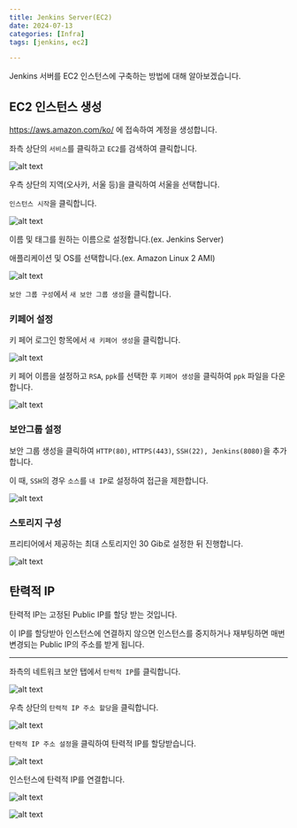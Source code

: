 ```yaml
---
title: Jenkins Server(EC2)
date: 2024-07-13
categories: [Infra]
tags: [jenkins, ec2]

---
```


Jenkins 서버를 EC2 인스턴스에 구축하는 방법에 대해 알아보겠습니다.

## EC2 인스턴스 생성

https://aws.amazon.com/ko/ 에 접속하여 계정을 생성합니다.

좌측 상단의 `서비스`를 클릭하고 `EC2`를 검색하여 클릭합니다.

![alt text](image.png)

우측 상단의 지역(오사카, 서울 등)을 클릭하여 서울을 선택합니다.

`인스턴스 시작`을 클릭합니다.

![alt text](image-1.png)

이름 및 태그를 원하는 이름으로 설정합니다.(ex. Jenkins Server)

애플리케이션 및 OS를 선택합니다.(ex. Amazon Linux 2 AMI)

![alt text](image-2.png)

`보안 그룹 구성`에서 `새 보안 그룹 생성`을 클릭합니다.

### 키페어 설정

키 페어 로그인 항목에서 `새 키페어 생성`을 클릭합니다.

![alt text](image-3.png)

키 페어 이름을 설정하고 `RSA`, `ppk`를 선택한 후 `키페어 생성`을 클릭하여 `ppk` 파일을 다운합니다.

![alt text](image-4.png)

### 보안그룹 설정

보안 그룹 생성을 클릭하여 `HTTP(80)`, `HTTPS(443)`, `SSH(22), Jenkins(8080)`을 추가합니다.

이 때, `SSH`의 경우 `소스`를 `내 IP`로 설정하여 접근을 제한합니다.

![alt text](image-5.png)

### 스토리지 구성

프리티어에서 제공하는 최대 스토리지인 30 Gib로 설정한 뒤 진행합니다.

![alt text](image-6.png)


## 탄력적 IP

탄력적 IP는 고정된 Public IP를 할당 받는 것입니다. 

이 IP를 할당받아 인스턴스에 연결하지 않으면 인스턴스를 중지하거나 재부팅하면 매번 변경되는 Public IP의 주소를 받게 됩니다.

---

좌측의 네트워크 보안 탭에서 `탄력적 IP`를 클릭합니다.

![alt text](image-7.png)

우측 상단의 `탄력적 IP 주소 할당`을 클릭합니다.

![alt text](image-8.png)

`탄력적 IP 주소 설정`을 클릭하여 탄력적 IP를 할당받습니다.

![alt text](image-9.png)

인스턴스에 탄력적 IP를 연결합니다.

![alt text](image-10.png)

![alt text](image-11.png)